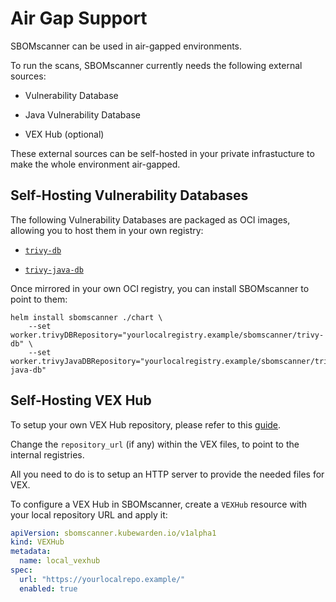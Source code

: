 # Air Gap Support

SBOMscanner can be used in air-gapped environments.

To run the scans, SBOMscanner currently needs the following external sources:

* Vulnerability Database

* Java Vulnerability Database

* VEX Hub (optional)

These external sources can be self-hosted in your private infrastucture to make the whole environment air-gapped.

## Self-Hosting Vulnerability Databases

The following Vulnerability Databases are packaged as OCI images, allowing you to host them in your own registry:

* [`trivy-db`](https://github.com/aquasecurity/trivy-db/pkgs/container/trivy-db)

* [`trivy-java-db`](https://github.com/aquasecurity/trivy-java-db/pkgs/container/trivy-java-db)

Once mirrored in your own OCI registry, you can install SBOMscanner to point to them:

```shell
helm install sbomscanner ./chart \
    --set worker.trivyDBRepository="yourlocalregistry.example/sbomscanner/trivy-db" \
    --set worker.trivyJavaDBRepository="yourlocalregistry.example/sbomscanner/trivy-java-db"
```

## Self-Hosting VEX Hub

To setup your own VEX Hub repository, please refer to this [guide](https://github.com/aquasecurity/trivy/blob/main/docs/docs/advanced/self-hosting.md#make-a-local-copy-1).

Change the `repository_url` (if any) within the VEX files, to point to the internal registries.

All you need to do is to setup an HTTP server to provide the needed files for VEX.

To configure a VEX Hub in SBOMscanner, create a `VEXHub` resource with your local repository URL and apply it:

```yaml
apiVersion: sbomscanner.kubewarden.io/v1alpha1
kind: VEXHub
metadata:
  name: local_vexhub
spec:
  url: "https://yourlocalrepo.example/"
  enabled: true
```
